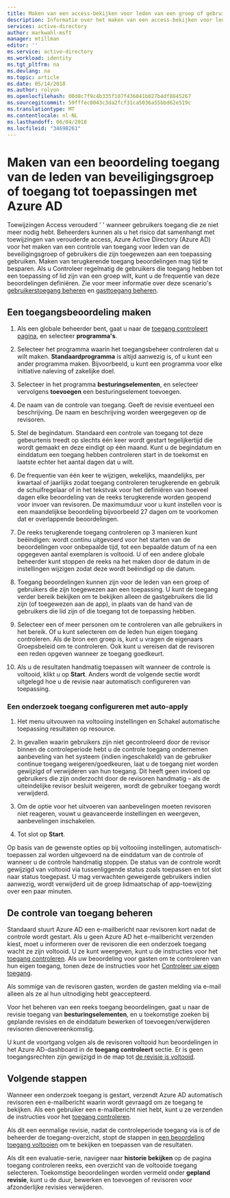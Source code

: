 ```yaml
---
title: Maken van een access-bekijken voor leden van een groep of gebruikers met toegang tot een toepassing met Azure AD | Microsoft Docs
description: Informatie over het maken van een access-bekijken voor leden van een groep of gebruikers met toegang tot een toepassing.
services: active-directory
author: markwahl-msft
manager: mtillman
editor: ''
ms.service: active-directory
ms.workload: identity
ms.tgt_pltfrm: na
ms.devlang: na
ms.topic: article
ms.date: 05/14/2018
ms.author: rolyon
ms.openlocfilehash: 00d8c7f9c4b335f107f436041b027b4df8845267
ms.sourcegitcommit: 59fffec8043c3da2fcf31ca5036a55bbd62e519c
ms.translationtype: MT
ms.contentlocale: nl-NL
ms.lasthandoff: 06/04/2018
ms.locfileid: "34698261"
---
```

# <a name="create-an-access-review-of-group-members-or-application-access-with-azure-ad"></a>Maken van een beoordeling toegang van de leden van beveiligingsgroep of toegang tot toepassingen met Azure AD

Toewijzingen Access verouderd ' ' wanneer gebruikers toegang die ze niet meer nodig hebt. Beheerders kunnen als u het risico dat samenhangt met toewijzingen van verouderde access, Azure Active Directory (Azure AD) voor het maken van een controle van toegang voor leden van de beveiligingsgroep of gebruikers die zijn toegewezen aan een toepassing gebruiken. Maken van terugkerende toegang beoordelingen mag tijd te besparen. Als u Controleer regelmatig de gebruikers die toegang hebben tot een toepassing of lid zijn van een groep wilt, kunt u de frequentie van deze beoordelingen definiëren. Zie voor meer informatie over deze scenario's [gebruikerstoegang beheren](active-directory-azure-ad-controls-manage-user-access-with-access-reviews.md) en [gasttoegang beheren](active-directory-azure-ad-controls-manage-guest-access-with-access-reviews.md). 

## <a name="create-an-access-review"></a>Een toegangsbeoordeling maken

1. Als een globale beheerder bent, gaat u naar de [toegang controleert pagina](https://portal.azure.com/#blade/Microsoft_AAD_ERM/DashboardBlade/), en selecteer **programma's**.

2. Selecteer het programma waarin het toegangsbeheer controleren dat u wilt maken. **Standaardprogramma** is altijd aanwezig is, of u kunt een ander programma maken. Bijvoorbeeld, u kunt een programma voor elke initiative naleving of zakelijke doel.

3. Selecteer in het programma **besturingselementen**, en selecteer vervolgens **toevoegen** een besturingselement toevoegen.

4. De naam van de controle van toegang. Geeft de revisie eventueel een beschrijving. De naam en beschrijving worden weergegeven op de revisoren.

5. Stel de begindatum. Standaard een controle van toegang tot deze gebeurtenis treedt op slechts één keer wordt gestart tegelijkertijd die wordt gemaakt en deze eindigt op één maand. Kunt u de begindatum en einddatum een toegang hebben controleren start in de toekomst en laatste echter het aantal dagen dat u wilt.

6. De frequentie van één keer te wijzigen, wekelijks, maandelijks, per kwartaal of jaarlijks zodat toegang controleren terugkerende en gebruik de schuifregelaar of in het tekstvak voor het definiëren van hoeveel dagen elke beoordeling van de reeks terugkerende worden geopend voor invoer van revisoren. De maximumduur voor u kunt instellen voor is een maandelijkse beoordeling bijvoorbeeld 27 dagen om te voorkomen dat er overlappende beoordelingen. 

7.  De reeks terugkerende toegang controleren op 3 manieren kunt beëindigen: wordt continu uitgevoerd voor het starten van de beoordelingen voor onbepaalde tijd, tot een bepaalde datum of na een opgegeven aantal exemplaren is voltooid. U of een andere globale beheerder kunt stoppen de reeks na het maken door de datum in de instellingen wijzigen zodat deze wordt beëindigd op die datum.

8. Toegang beoordelingen kunnen zijn voor de leden van een groep of gebruikers die zijn toegewezen aan een toepassing. U kunt de toegang verder bereik bekijken om te bekijken alleen de gastgebruikers die lid zijn (of toegewezen aan de app), in plaats van de hand van de gebruikers die lid zijn of die toegang tot de toepassing hebben.

9. Selecteer een of meer personen om te controleren van alle gebruikers in het bereik. Of u kunt selecteren om de leden hun eigen toegang controleren. Als de bron een groep is, kunt u vragen de eigenaars Groepsbeleid om te controleren. Ook kunt u vereisen dat de revisoren een reden opgeven wanneer ze toegang goedkeurt.

10. Als u de resultaten handmatig toepassen wilt wanneer de controle is voltooid, klikt u op **Start**.  Anders wordt de volgende sectie wordt uitgelegd hoe u de revisie naar automatisch configureren van toepassing.

### <a name="configuring-an-access-review-with-auto-apply"></a>Een onderzoek toegang configureren met auto-apply

1.  Het menu uitvouwen na voltooiing instellingen en Schakel automatische toepassing resultaten op resource. 

2.  In gevallen waarin gebruikers zijn niet gecontroleerd door de revisor binnen de controleperiode hebt u de controle toegang ondernemen aanbeveling van het systeem (indien ingeschakeld) van de gebruiker continue toegang weigeren/goedkeuren, laat u de toegang niet worden gewijzigd of verwijderen van hun toegang. Dit heeft geen invloed op gebruikers die zijn onderzocht door de revisoren handmatig – als de uiteindelijke revisor besluit weigeren, wordt de gebruiker toegang wordt verwijderd.

3.  Om de optie voor het uitvoeren van aanbevelingen moeten revisoren niet reageren, vouwt u geavanceerde instellingen en weergeven, aanbevelingen inschakelen.
 
4.  Tot slot op **Start**.

Op basis van de gewenste opties op bij voltooiing instellingen, automatisch-toepassen zal worden uitgevoerd na de einddatum van de controle of wanneer u de controle handmatig stoppen. De status van de controle wordt gewijzigd van voltooid via tussenliggende status zoals toepassen en tot slot naar status toegepast. U mag verwachten geweigerde gebruikers indien aanwezig, wordt verwijderd uit de groep lidmaatschap of app-toewijzing over een paar minuten.


## <a name="manage-the-access-review"></a>De controle van toegang beheren

Standaard stuurt Azure AD een e-mailbericht naar revisoren kort nadat de controle wordt gestart. Als u geen Azure AD het e-mailbericht verzenden kiest, moet u informeren over de revisoren die een onderzoek toegang wacht ze zijn voltooid. U ze kunt weergeven, kunt u de instructies voor het [toegang controleren](active-directory-azure-ad-controls-perform-access-review.md). Als uw beoordeling voor gasten om te controleren van hun eigen toegang, tonen deze de instructies voor het [Controleer uw eigen toegang](active-directory-azure-ad-controls-perform-access-review.md).

Als sommige van de revisoren gasten, worden de gasten melding via e-mail alleen als ze al hun uitnodiging hebt geaccepteerd.

Voor het beheren van een reeks toegang beoordelingen, gaat u naar de revisie toegang van **besturingselementen**, en u toekomstige zoeken bij geplande revisies en de einddatum bewerken of toevoegen/verwijderen revisoren dienovereenkomstig. 

U kunt de voortgang volgen als de revisoren voltooid hun beoordelingen in het Azure AD-dashboard in de **toegang controleert** sectie. Er is geen toegangsrechten zijn gewijzigd in de map tot [de revisie is voltooid](active-directory-azure-ad-controls-complete-access-review.md).

## <a name="next-steps"></a>Volgende stappen

Wanneer een onderzoek toegang is gestart, verzendt Azure AD automatisch revisoren een e-mailbericht waarin wordt gevraagd om ze toegang te bekijken. Als een gebruiker een e-mailbericht niet hebt, kunt u ze verzenden de instructies voor het [toegang controleren](active-directory-azure-ad-controls-perform-access-review.md). 

Als dit een eenmalige revisie, nadat de controleperiode toegang via is of de beheerder de toegang-overzicht, stopt de stappen in [een beoordeling toegang voltooien](active-directory-azure-ad-controls-complete-access-review.md) om te bekijken en toepassen van de resultaten.  

Als dit een evaluatie-serie, navigeer naar **historie bekijken** op de pagina toegang controleren reeks, een overzicht van de voltooide toegang selecteren.  Toekomstige beoordelingen worden vermeld onder **gepland revisie**, kunt u de duur, bewerken en toevoegen of revisoren voor afzonderlijke revisies verwijderen.
